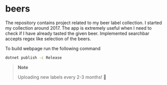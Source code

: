 # beers

The repository contains project related to my beer label collection.
I started my collection around 2017.
The app is extremely useful when I need to check if I have already tasted the given beer.
Implemented searchbar accepts regex like selection of the beers.

To build webpage run the following command

```bash
dotnet publish -c Release
```

> **Note**
>
> Uploading new labels every 2-3 months! 🍻
